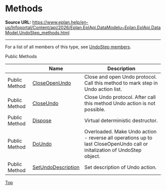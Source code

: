# Methods

**Source URL:** https://www.eplan.help/en-us/Infoportal/Content/api/2026/Eplan.EplApi.DataModelu~Eplan.EplApi.DataModel.UndoStep_methods.html

---

For a list of all members of this type, see [UndoStep members](Eplan.EplApi.DataModelu~Eplan.EplApi.DataModel.UndoStep_members.html).

Public Methods

|  | Name | Description |
| --- | --- | --- |
| Public Method | [CloseOpenUndo](Eplan.EplApi.DataModelu~Eplan.EplApi.DataModel.UndoStep~CloseOpenUndo.html) | Close and open Undo protocol. Call this method to mark step in Undo action list. |
| Public Method | [CloseUndo](Eplan.EplApi.DataModelu~Eplan.EplApi.DataModel.UndoStep~CloseUndo.html) | Close Undo protocol. After call this method Undo action is not possible. |
| Public Method | [Dispose](Eplan.EplApi.DataModelu~Eplan.EplApi.DataModel.UndoStep~Dispose().html) | Virtual deterministic destructor. |
| Public Method | [DoUndo](Eplan.EplApi.DataModelu~Eplan.EplApi.DataModel.UndoStep~DoUndo.html) | Overloaded. Make Undo action - reverse all operations up to last CloseOpenUndo call or initalization of UndoStep object. |
| Public Method | [SetUndoDescription](Eplan.EplApi.DataModelu~Eplan.EplApi.DataModel.UndoStep~SetUndoDescription.html) | Set description of Undo action. |

[Top](#top)
